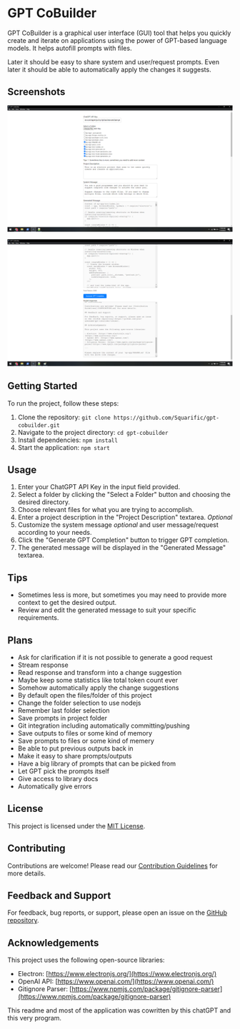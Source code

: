 # GPT CoBuilder

GPT CoBuilder is a graphical user interface (GUI) tool that helps you quickly create and iterate on applications using the power of GPT-based language models. It helps autofill prompts with files.

Later it should be easy to share system and user/request prompts.
Even later it should be able to automatically apply the changes it suggests.

## Screenshots
![Screen 1](readmeimages/screen1.png?raw=true)
 
![Screen 2](readmeimages/screen2.png?raw=true)

## Getting Started

To run the project, follow these steps:

1. Clone the repository: `git clone https://github.com/Squarific/gpt-cobuilder.git`
2. Navigate to the project directory: `cd gpt-cobuilder`
3. Install dependencies: `npm install`
4. Start the application: `npm start`

## Usage

1. Enter your ChatGPT API Key in the input field provided.
2. Select a folder by clicking the "Select a Folder" button and choosing the desired directory.
3. Choose relevant files for what you are trying to accomplish.
4. Enter a project description in the "Project Description" textarea. *Optional*
5. Customize the system message *optional* and user message/request according to your needs.
6. Click the "Generate GPT Completion" button to trigger GPT completion.
7. The generated message will be displayed in the "Generated Message" textarea.

## Tips

- Sometimes less is more, but sometimes you may need to provide more context to get the desired output.
- Review and edit the generated message to suit your specific requirements.

## Plans
- Ask for clarification if it is not possible to generate a good request
- Stream response
- Read response and transform into a change suggestion
- Maybe keep some statistics like total token count ever
- Somehow automatically apply the change suggestions
- By default open the files/folder of this project
- Change the folder selection to use nodejs
- Remember last folder selection
- Save prompts in project folder
- Git integration including automatically committing/pushing
- Save outputs to files or some kind of memory
- Save prompts to files or some kind of memery
- Be able to put previous outputs back in
- Make it easy to share prompts/outputs
- Have a big library of prompts that can be picked from
- Let GPT pick the prompts itself
- Give access to library docs
- Automatically give errors

## License

This project is licensed under the [MIT License](LICENSE).

## Contributing

Contributions are welcome! Please read our [Contribution Guidelines](CONTRIBUTING.md) for more details.

## Feedback and Support

For feedback, bug reports, or support, please open an issue on the [GitHub repository](https://github.com/Squarific/gpt-cobuilder/issues).

## Acknowledgements

This project uses the following open-source libraries:

- Electron: [https://www.electronjs.org/](https://www.electronjs.org/)
- OpenAI API: [https://www.openai.com/](https://www.openai.com/)
- Gitignore Parser: [https://www.npmjs.com/package/gitignore-parser](https://www.npmjs.com/package/gitignore-parser)

This readme and most of the application was cowritten by this chatGPT and this very program.